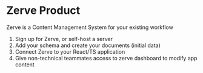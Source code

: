 # Zerve Product

Zerve is a Content Management System for your existing workflow

1. Sign up for Zerve, or self-host a server
2. Add your schema and create your documents (initial data)
3. Connect Zerve to your React/TS application
4. Give non-technical teammates access to zerve dashboard to modify app content
